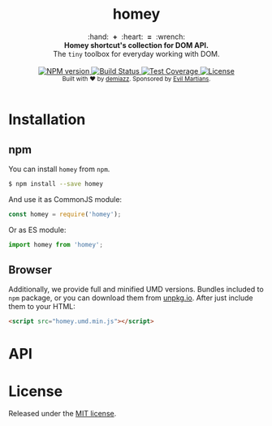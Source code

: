 <h1 align="center">homey</h1>

<div align="center">
  :hand:&nbsp;&nbsp;<b>+</b>&nbsp;&nbsp;:heart:&nbsp;&nbsp;<b>=</b>&nbsp;&nbsp;:wrench:
</div>
<div align="center">
  <strong>Homey shortcut's collection for DOM API.</strong>
  <br />
  The <code>tiny</code> toolbox for everyday working with DOM.
</div>

<br />

<div align="center">
  <!-- NPM version -->
  <a href="https://www.npmjs.com/package/homey">
    <img src="https://img.shields.io/npm/v/homey.svg?style=flat-square"
      alt="NPM version" />
  </a>
  <!-- Build Status -->
  <a href="https://travis-ci.org/demiazz/homey">
    <img src="https://img.shields.io/travis/demiazz/homey.svg?style=flat-square"
      alt="Build Status" />
  </a>
  <!-- Test Coverage -->
  <a href="https://coveralls.io/github/demiazz/homey">
    <img src="https://img.shields.io/coveralls/demiazz/homey.svg?style=flat-square"
      alt="Test Coverage" />
  </a>
  <!-- License -->
  <a href="https://github.com/demiazz/homey/blob/master/LICENSE">
    <img src="https://img.shields.io/npm/l/homey.svg?style=flat-square"
      alt="License" />
  </a>
</div>

<div align="center">
  <sub>Built with ❤︎ by
  <a href="https://twitter.com/demiazz">demiazz</a>.
  Sponsored by <a href="http://evilmartians.com">Evil Martians</a>.
</div>

<br />

# Installation

## npm

You can install `homey` from `npm`.

```sh
$ npm install --save homey
```

And use it as CommonJS module:

```js
const homey = require('homey');
```

Or as ES module:

```js
import homey from 'homey';
```

## Browser

Additionally, we provide full and minified UMD versions. Bundles included to
`npm` package, or you can download them from
[unpkg.io](https://unpkg.com/homey@latest/dist/). After just include them
to your HTML:

```html
<script src="homey.umd.min.js"></script>
```

# API

<!-- API: BEGIN --><!-- Generated by documentation.js. Update this documentation by updating the source code. -->
<!-- API: END -->

# License

Released under the [MIT license](https://github.com/demiazz/homey/blob/master/LICENSE).
